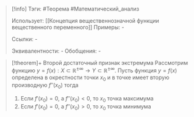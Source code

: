 > [!info]
> Тэги: #Теорема #Математический_анализ   
> 
> Использует: [[Концепция вещественнозначной функции вещественного переменного]]
> Примеры: *-*
> 
> Ссылки: *-*
> 
> Эквивалентности: *-*
> Обобщения: *-*

> [!theorem]+ Второй достаточный признак экстремума 
> Рассмотрим функцию $y = f(x):X \subset \mathbb{R^{\pm\infty}}\rightarrow Y \subset \mathbb{R^{\pm\infty}}$. Пусть функция $y = f(x)$ определена в окрестности точки $x_0$ и в точке имеет вторую производную $f''(x_0)$ тогда
> 1. Если $f'(x_0) = 0$, a $f''(x_0) < 0$, то $x_0$ точка максимума
> 2. Если $f'(x_0) = 0$, a $f''(x_0) > 0$, то $x_0$ точка минимума
